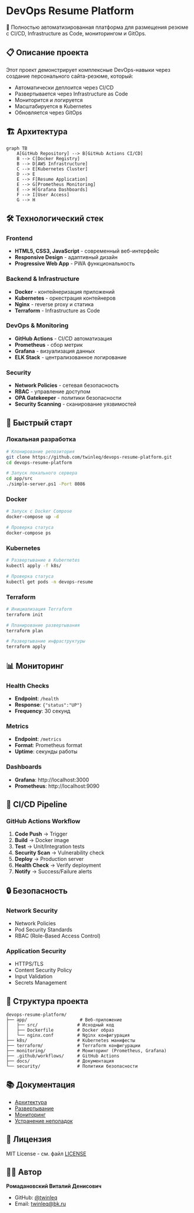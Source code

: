# DevOps Resume Platform

🚀 Полностью автоматизированная платформа для размещения резюме с CI/CD, Infrastructure as Code, мониторингом и GitOps.

## 📋 Описание проекта

Этот проект демонстрирует комплексные DevOps-навыки через создание персонального сайта-резюме, который:
- Автоматически деплоится через CI/CD
- Развертывается через Infrastructure as Code
- Мониторится и логируется
- Масштабируется в Kubernetes
- Обновляется через GitOps

## 🏗️ Архитектура

```mermaid
graph TB
    A[GitHub Repository] --> B[GitHub Actions CI/CD]
    B --> C[Docker Registry]
    B --> D[AWS Infrastructure]
    C --> E[Kubernetes Cluster]
    D --> E
    E --> F[Resume Application]
    E --> G[Prometheus Monitoring]
    E --> H[Grafana Dashboards]
    F --> I[User Access]
    G --> H
```

## 🛠️ Технологический стек

### Frontend
- **HTML5, CSS3, JavaScript** - современный веб-интерфейс
- **Responsive Design** - адаптивный дизайн
- **Progressive Web App** - PWA функциональность

### Backend & Infrastructure
- **Docker** - контейнеризация приложений
- **Kubernetes** - оркестрация контейнеров
- **Nginx** - reverse proxy и статика
- **Terraform** - Infrastructure as Code

### DevOps & Monitoring
- **GitHub Actions** - CI/CD автоматизация
- **Prometheus** - сбор метрик
- **Grafana** - визуализация данных
- **ELK Stack** - централизованное логирование

### Security
- **Network Policies** - сетевая безопасность
- **RBAC** - управление доступом
- **OPA Gatekeeper** - политики безопасности
- **Security Scanning** - сканирование уязвимостей

## 🚀 Быстрый старт

### Локальная разработка

```bash
# Клонирование репозитория
git clone https://github.com/twinleq/devops-resume-platform.git
cd devops-resume-platform

# Запуск локального сервера
cd app/src
./simple-server.ps1 -Port 8086
```

### Docker

```bash
# Запуск с Docker Compose
docker-compose up -d

# Проверка статуса
docker-compose ps
```

### Kubernetes

```bash
# Развертывание в Kubernetes
kubectl apply -f k8s/

# Проверка статуса
kubectl get pods -n devops-resume
```

### Terraform

```bash
# Инициализация Terraform
terraform init

# Планирование развертывания
terraform plan

# Развертывание инфраструктуры
terraform apply
```

## 📊 Мониторинг

### Health Checks
- **Endpoint**: `/health`
- **Response**: `{"status":"UP"}`
- **Frequency**: 30 секунд

### Metrics
- **Endpoint**: `/metrics`
- **Format**: Prometheus format
- **Uptime**: секунды работы

### Dashboards
- **Grafana**: http://localhost:3000
- **Prometheus**: http://localhost:9090

## 🔄 CI/CD Pipeline

### GitHub Actions Workflow
1. **Code Push** → Trigger
2. **Build** → Docker image
3. **Test** → Unit/Integration tests
4. **Security Scan** → Vulnerability check
5. **Deploy** → Production server
6. **Health Check** → Verify deployment
7. **Notify** → Success/Failure alerts

## 🔒 Безопасность

### Network Security
- Network Policies
- Pod Security Standards
- RBAC (Role-Based Access Control)

### Application Security
- HTTPS/TLS
- Content Security Policy
- Input Validation
- Secrets Management

## 📁 Структура проекта

```
devops-resume-platform/
├── app/                    # Веб-приложение
│   ├── src/               # Исходный код
│   ├── Dockerfile         # Docker образ
│   └── nginx.conf         # Nginx конфигурация
├── k8s/                   # Kubernetes манифесты
├── terraform/             # Terraform конфигурации
├── monitoring/            # Мониторинг (Prometheus, Grafana)
├── .github/workflows/     # GitHub Actions
├── docs/                  # Документация
└── security/              # Политики безопасности
```

## 📚 Документация

- [Архитектура](docs/architecture.md)
- [Развертывание](docs/deployment.md)
- [Мониторинг](docs/monitoring.md)
- [Устранение неполадок](docs/troubleshooting.md)

## 📄 Лицензия

MIT License - см. файл [LICENSE](LICENSE)

## 👨‍💻 Автор

**Ромадановский Виталий Денисович**
- GitHub: [@twinleq](https://github.com/twinleq)
- Email: twinleq@bk.ru